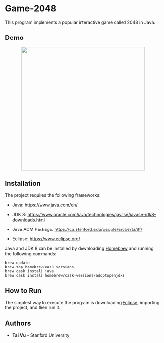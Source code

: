 # Game-2048

This program implements a popular interactive game called 2048 in Java.

## Demo

<p align="center">
  <img src="https://user-images.githubusercontent.com/46636857/92649956-b0049180-f2a0-11ea-9675-07832b15ddfe.gif" width="400">
</p>

## Installation

The project requires the following frameworks:

- Java: https://www.java.com/en/

- JDK 8: https://www.oracle.com/java/technologies/javase/javase-jdk8-downloads.html

- Java ACM Package: https://cs.stanford.edu/people/eroberts/jtf/

- Eclipse: https://www.eclipse.org/

Java and JDK 8 can be installed by downloading [Homebrew](https://brew.sh/) and running the following commands:
```
brew update
brew tap homebrew/cask-versions
brew cask install java
brew cask install homebrew/cask-versions/adoptopenjdk8
```

## How to Run

The simplest way to execute the program is downloading [Eclipse](https://www.eclipse.org/), importing the project, and then run it.

## Authors

* **Tai Vu** - Stanford University
